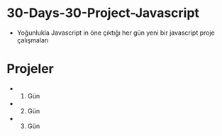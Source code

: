 # 30-Days-30-Project-Javascript

- Yoğunlukla Javascript in öne çıktığı her gün yeni bir javascript proje çalışmaları

# Projeler 

- 1. Gün


 
- 2. Gün



- 3. Gün

